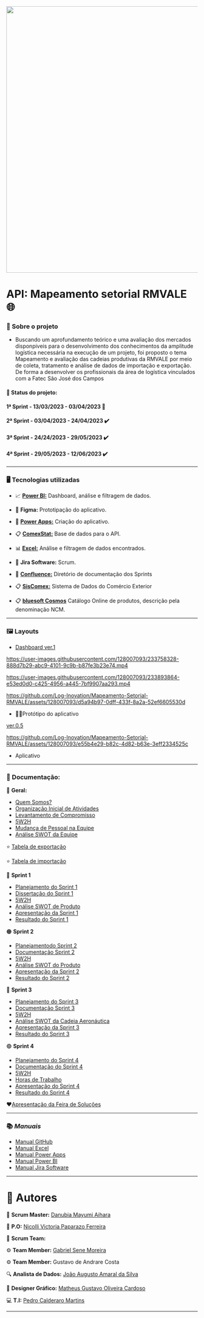 <div align="center">
 <img src="https://github.com/Log-Inovation/Mapeamento-Setorial-RMVALE/assets/128007093/67322dc7-e39f-41b8-b098-523269e22484.jpg" width="700px" />
</div>


# API: Mapeamento setorial RMVALE :globe_with_meridians:

### :mag_right: Sobre o projeto
- Buscando um aprofundamento teórico e uma avaliação dos mercados disponpiveis para o desenvolvimento dos conhecimentos da amplitude logística necessária na execução de um projeto, foi proposto o tema Mapeamento e avaliação das cadeias produtivas da RMVALE por meio de coleta, tratamento e análise de dados de importação e exportação. De forma a desenvolver os profissionais da área de logística vinculados com a Fatec São José dos Campos

#### :date: **Status do projeto:**

#### 1ª Sprint - 13/03/2023 - 03/04/2023 :100:

#### 2ª Sprint - 03/04/2023 - 24/04/2023 :heavy_check_mark:

#### 3ª Sprint - 24/24/2023 - 29/05/2023 ✔️

#### 4ª Sprint - 29/05/2023 - 12/06/2023 ✔️

----------------------------------------------------

### :desktop_computer: Tecnologias utilizadas
- :chart_with_upwards_trend:  [**Power BI:**](https://app.powerbi.com) Dashboard, análise e filtragem de dados.  

- :wrench: **Figma:** Prototipação do aplicativo.

- :calling: [**Power Apps:**](https://make.powerapps.com) Criação do aplicativo. 

- :clipboard: [**ComexStat:**](http://comexstat.mdic.gov.br/en/home) Base de dados para o API. 

- :bar_chart: [**Excel:**](https://www.microsoft365.com/launch/excel?auth=2) Análise e filtragem de dados encontrados.

- :memo: **Jira Software:** Scrum.

- 📕 [**Confluence:**](https://loginovation2.atlassian.net/wiki/spaces/LI/overview?homepageId=786629) Diretório de documentação dos Sprints

- :clipboard: [**SisComex:**](https://portalunico.siscomex.gov.br/portal/) Sistema de Dados do Comércio Exterior

- 📋 [**bluesoft Cosmos**](https://cosmos.bluesoft.com.br/ncms) Catálogo Online de produtos, descrição pela denominação NCM.

----------------------------------------------

### :framed_picture: Layouts
- [Dashboard ver.1](https://fatecspgov.sharepoint.com/:u:/r/sites/G2-LOGPIIN-20231/Shared%20Documents/General/Sprint%201/MAPA2.0.pbix?csf=1&web=1&e=BWIjuy)



https://user-images.githubusercontent.com/128007093/233758328-888d7b29-abc9-4101-9c9b-b87fe3b23e74.mp4




https://user-images.githubusercontent.com/128007093/233893864-e53ed0d0-c425-4956-a445-7bf9907aa293.mp4






https://github.com/Log-Inovation/Mapeamento-Setorial-RMVALE/assets/128007093/d5a94b97-0dff-433f-8a2a-52ef6605530d





- 🧰📱Protótipo do aplicativo



[ver.0.5](https://user-images.githubusercontent.com/128007093/233906599-4aa1fecf-8bde-4de8-9efc-6c5b9f257f76.mp4)





https://github.com/Log-Inovation/Mapeamento-Setorial-RMVALE/assets/128007093/e55b4e29-b82c-4d82-b63e-3eff2334525c




- Aplicativo

--------------------------------------

### :bookmark_tabs: Documentação:

:large_blue_diamond: **Geral:**

- [Quem Somos?](https://drive.google.com/file/d/1wQ7nxFPQt0JZuSD7HwwYR_FHTR268gMg/view?usp=sharing)
- [Organização Inicial de Atividades](https://drive.google.com/file/d/14l1BefSmHAeT5AmP3PJrxoIiw42DhiFr/view?usp=sharing)
- [Levantamento de Compromisso](https://drive.google.com/file/d/1g8T7Fa0jsLovm-F0Ox_rta2OW_eAWCdg/view?usp=sharing)
- [5W2H](https://drive.google.com/file/d/1DDskLsPAzvosWf9HQTAzaWvROGxoVSG9/view?usp=sharing)
- [Mudança de Pessoal na Equipe](https://drive.google.com/file/d/1GRXXSCY2DejVnjJ8P_m00aVAJ-5wbXxC/view?usp=sharing)
- [Análise SWOT da Equipe](https://drive.google.com/file/d/1m6_Eg3dGL0qBb-_TZnn1tctSyV6Tdjqp/view?usp=sharing)

:star: [Tabela de exportação](http://comexstat.mdic.gov.br/pt/municipio/79521)

:star: [Tabela de importação](http://comexstat.mdic.gov.br/pt/municipio/79520)

:large_blue_circle: **Sprint 1**

- [Planejamento do Sprint 1](https://drive.google.com/file/d/1eZecS2tzGNP2yl5gC8oo3ylpS7dHq6_5/view?usp=sharingf)
- [Dissertação do Sprint 1](https://drive.google.com/file/d/1CwbeytGQlYsIEIPRedN1rSx3ru2Daof_/view?usp=sharing)
- [5W2H](https://drive.google.com/file/d/1SeeWLrTqo5fqOZAkbQ-0APcF7YQHUMwC/view?usp=sharing)
- [Análise SWOT de Produto](https://drive.google.com/file/d/1Yol-HvYnAqUZ0mNsHzCnM8KOVNGH2xce/view?usp=sharing)
- [Apresentação da Sprint 1](https://drive.google.com/file/d/10d3BKdoO9v2njsge7glm90ktQ_RHd_5t/view?usp=sharing)
- [Resultado do Sprint 1](https://drive.google.com/file/d/1msKvbntMXr1CrokK7HXpGnpxpgd8g7_3/view?usp=sharing)


:orange_circle: **Sprint 2**

- [Planejamentodo Sprint 2](https://drive.google.com/file/d/14u0yIqV2Pd_JAyHohaToFi_THLZMYdxl/view?usp=sharing)
- [Documentação Sprint 2](https://drive.google.com/file/d/1YgeC_CkxgRyuULrIjAz-80l8rOLLSE2r/view?usp=sharing)
- [5W2H](https://drive.google.com/file/d/1MZWiwMfag3OgZA70dnMyeOzUdKtlHtd-/view?usp=sharing)
- [Análise SWOT do Produto](https://drive.google.com/file/d/1ixcjo9Q9qIUMK-aTr4CdO0xiaBMU6dgk/view?usp=sharing)
- [Apresentação da Sprint 2](https://view.genial.ly/6471e98c4ee68f0019b70564/interactive-image-copy-basic-interactive-image)
- [Resultado do Sprint 2](https://drive.google.com/file/d/1KGa_J8J6nmGb-vLwAFhIB94_pmy_z2wJ/view?usp=sharing)


:red_circle: **Sprint 3**

- [Planejamento do Sprint 3](https://drive.google.com/file/d/13CwsVwIn_AOXC1GVWA_MHkgfm-5lu1if/view?usp=sharing)
- [Documentação Sprint 3](https://drive.google.com/file/d/16sVKdhkKnsZQTIQJfM7AqEx8jL4-ZnE5/view?usp=sharing)
- [5W2H](https://drive.google.com/file/d/1fVoWH1vysgIAcE2V2UqA0gK8eLpFhDMu/view?usp=sharing)
- [Análise SWOT da Cadeia Aeronáutica](https://drive.google.com/file/d/1854xJiHA-ecFGNap6SVHIGPJKIBrzYZU/view?usp=sharing)
- [Apresentação da Sprint 3](https://view.genial.ly/642993d0ed6fee001116744f/interactive-image-basic-interactive-image)
- [Resultado do Sprint 3](https://drive.google.com/file/d/1OwasI3Iyeb0llB63X_NMrubd7c7so9aI/view?usp=sharing)




🟢 **Sprint 4**

- [Planejamento do Sprint 4](https://drive.google.com/file/d/1Ps9hT73Hh5KfXBYOpFHyj99ct38O9Liz/view?usp=sharing)
- [Documentação do Sprint 4](https://drive.google.com/file/d/1u4he-zSZtiQwEXHGAgw3LQtRjHz5szFQ/view?usp=sharing)
- [5W2H](https://drive.google.com/file/d/15A2tlE18hcgsdxAvEEh9dc3Y_cDS48p6/view?usp=sharing)
- [Horas de Trabalho](https://drive.google.com/file/d/14KLUIb5Su1BGe5YtKq5FO-H7WQPTXPvB/view?usp=sharing)
- [Apresentação do Sprint 4](https://view.genial.ly/6486db2c774f910012dd6093/interactive-image-copy-spt3)
- [Resultado do Sprint 4](https://drive.google.com/file/d/1EU6gE12jY5U0OkZs4BUPMqmwA9HWrrPI/view?usp=sharing)



♥️[Apresentação da Feira de Soluções](https://www.canva.com/design/DAFlxBddVgk/cHJahDmIZmZrsFcN186RqA/watch?utm_content=DAFlxBddVgk&utm_campaign=designshare&utm_medium=link&utm_source=publishsharelink)

----------------------------------------------------
### :books: *Manuais*

- [Manual GitHub](https://drive.google.com/file/d/1HajR_4ckNlVotii75xxi6pKOVBRnJr1t/view?usp=sharing)
- [Manual Excel](https://drive.google.com/file/d/1nhv6xJx04gLm7pQqSxNw1UrR21AneLMA/view?usp=sharing)
- [Manual Power Apps](https://drive.google.com/file/d/1Nmm8zAEb4bgigqhcMazQhOvtWJ-bc-nK/view?usp=sharing)
- [Manual Power BI](https://drive.google.com/file/d/1PNq_iRAt2-3rqolCVK2LE6YksPw5OUHe/view?usp=sharing)
- [Manual Jira Software](https://drive.google.com/file/d/14hdkzBhumH4SsrQPwszgauus6rHTAUhW/view?usp=sharing)


----------------------------------------------------
# :office: Autores
:drum: **Scrum Master:** [Danubia Mayumi Aihara](https://www.linkedin.com/in/danubia-mayumi-aihara-74332326b/)

:key: **P.O:** [Nicolli Victoria Paparazo Ferreira](https://www.linkedin.com/in/nicolli-paparazo-b6a360261/)

:busts_in_silhouette:	**Scrum Team:**

:gear: **Team Member:** [Gabriel Sene Moreira](https://www.linkedin.com/in/gabriel-sene-moreira-80b339232)

:gear: **Team Member:** Gustavo de Andrare Costa

:mag: **Analista de Dados:** [João Augusto Amaral da Silva](https://www.linkedin.com/in/jo%C3%A3o-augusto-4114b0214)

:art: **Designer Gráfico:** [Matheus Gustavo Oliveira Cardoso](https://www.linkedin.com/in/theuscards)

:computer: **T.I:** [Pedro Calderaro Martins](https://www.linkedin.com/in/pedro-calderaro-175462262/)

----------------------------------------------------
 
